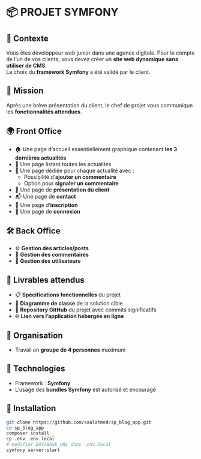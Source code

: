 # 📦 PROJET SYMFONY

## 🧠 Contexte

Vous êtes développeur web junior dans une agence digitale. Pour le compte de l’un de vos clients, vous devez créer un **site web dynamique sans utiliser de CMS**.  
Le choix du **framework Symfony** a été validé par le client.

## 🎯 Mission

Après une brève présentation du client, le chef de projet vous communique les **fonctionnalités attendues**.

## 🌍 Front Office

- 🏠 Une page d’accueil essentiellement graphique contenant **les 3 dernières actualités**  
- 📰 Une page listant toutes les actualités  
- 🧾 Une page dédiée pour chaque actualité avec :  
  - Possibilité d’**ajouter un commentaire**  
  - Option pour **signaler un commentaire**  
- 🏢 Une page de **présentation du client**  
- 📬 Une page de **contact**  
- 📝 Une page d’**inscription**  
- 🔐 Une page de **connexion**

## 🛠️ Back Office

- ⚙️ **Gestion des articles/posts**  
- 🧹 **Gestion des commentaires**  
- 👥 **Gestion des utilisateurs**

## 📂 Livrables attendus

- 📋 **Spécifications fonctionnelles** du projet  
- 📐 **Diagramme de classe** de la solution cible  
- 🔗 **Repository GitHub** du projet avec commits significatifs  
- 🌐 **Lien vers l’application hébergée en ligne**

## 👥 Organisation

- Travail en **groupe de 4 personnes** maximum

## 🧰 Technologies

- Framework : **Symfony**  
- L’usage des **bundles Symfony** est autorisé et encouragé

## 🚀 Installation

```bash
git clone https://github.com/saalahmed/sp_blog_app.git
cd sp_blog_app
composer install
cp .env .env.local
# modifier DATABASE_URL dans .env.local
symfony server:start
